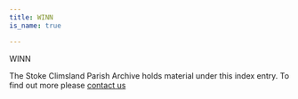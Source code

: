 ```yaml
---
title: WINN
is_name: true

---
```


WINN


The Stoke Climsland Parish Archive holds material under this index entry. To find out more please [contact us](/contact/)
